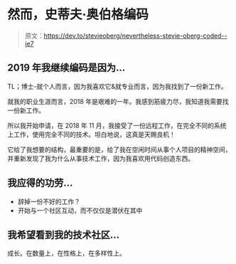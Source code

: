# 然而，史蒂夫·奥伯格编码

> 原文：<https://dev.to/stevieoberg/nevertheless-stevie-oberg-coded--ie7>

## 2019 年我继续编码是因为...

TL；博士-就个人而言，因为我喜欢它&就专业而言，因为我找到了一份新工作。

就我的职业生涯而言，2018 年是艰难的一年。我感到筋疲力尽，我知道我需要找一份新工作。

所以我开始申请，在 2018 年 11 月，我接受了一份远程工作，在完全不同的系统上工作，使用完全不同的技术。坦白地说，这真是天赐良机！

它给了我想要的结构，最重要的是，给了我在空闲时间从事个人项目的精神空间，并重新发现了我为什么从事技术工作，因为我喜欢用代码创造东西。

## 我应得的功劳...

*   辞掉一份不好的工作？
*   开始与一个社区互动，而不仅仅是潜伏在其中

## 我希望看到我的技术社区...

成长。在数量上，在性格上，在多样性上。